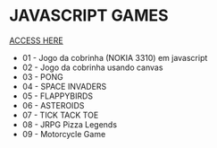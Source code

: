 # JAVASCRIPT GAMES
<p><a href="https://renanrodriguesrecife.github.io/JAVA-SCRIPT_GAMES/">ACCESS HERE</a></p>

<ul>
<li>01 - Jogo da cobrinha (NOKIA 3310) em javascript</li>
<li>02 - Jogo da cobrinha usando canvas</li>
<li>03 - PONG</li>
<li>04 - SPACE INVADERS</li>
<li>05 - FLAPPYBIRDS</li>
<li>06 - ASTEROIDS</li>
<li>07 - TICK TACK TOE</li>
<li>08 - JRPG Pizza Legends</li>
<li>09 - Motorcycle Game</li>
</ul>



<!--
- tic tac toe
- tetris

- pac man
- mario
- zelda
- outrun
- doom
--!>
